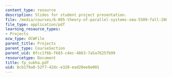 ```yaml
---
content_type: resource
description: Slides for student project presentation.
file: /media/courses/6-895-theory-of-parallel-systems-sma-5509-fall-2003/8cb179a052f742dce320ead20ee8e001_fp_sukha.pdf
file_type: application/pdf
learning_resource_types:
- Projects
ocw_type: OCWFile
parent_title: Projects
parent_type: CourseSection
parent_uid: 0fcc1f6b-f683-c4ec-4863-7a5a7625fb99
resourcetype: Document
title: fp_sukha.pdf
uid: 8cb179a0-52f7-42dc-e320-ead20ee8e001
---
```

